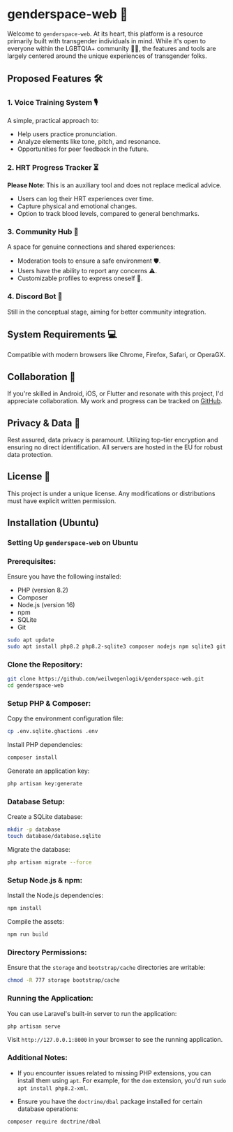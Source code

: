 # genderspace-web 🌌

Welcome to `genderspace-web`. At its heart, this platform is a resource primarily built with transgender individuals in mind. While it's open to everyone within the LGBTQIA+ community 🏳️‍🌈, the features and tools are largely centered around the unique experiences of transgender folks.

## Proposed Features 🛠

### 1. **Voice Training System** 🎙

A simple, practical approach to:

-   Help users practice pronunciation.
-   Analyze elements like tone, pitch, and resonance.
-   Opportunities for peer feedback in the future.

### 2. **HRT Progress Tracker** ⏳

**Please Note**: This is an auxiliary tool and does not replace medical advice.

-   Users can log their HRT experiences over time.
-   Capture physical and emotional changes.
-   Option to track blood levels, compared to general benchmarks.

### 3. **Community Hub** 💬

A space for genuine connections and shared experiences:

-   Moderation tools to ensure a safe environment 🛡.
-   Users have the ability to report any concerns ⚠️.
-   Customizable profiles to express oneself 🎨.

### 4. **Discord Bot** 🤖

Still in the conceptual stage, aiming for better community integration.

## System Requirements 💻

Compatible with modern browsers like Chrome, Firefox, Safari, or OperaGX.

## Collaboration 🤝

If you're skilled in Android, iOS, or Flutter and resonate with this project, I'd appreciate collaboration. My work and progress can be tracked on [GitHub](https://github.com/weilwegenlogik).

## Privacy & Data 🔐

Rest assured, data privacy is paramount. Utilizing top-tier encryption and ensuring no direct identification. All servers are hosted in the EU for robust data protection.

## License 📜

This project is under a unique license. Any modifications or distributions must have explicit written permission.

## Installation (Ubuntu)
### Setting Up `genderspace-web` on Ubuntu

### Prerequisites:

Ensure you have the following installed:
- PHP (version 8.2)
- Composer
- Node.js (version 16)
- npm
- SQLite
- Git

```bash
sudo apt update
sudo apt install php8.2 php8.2-sqlite3 composer nodejs npm sqlite3 git
```

### Clone the Repository:

```bash
git clone https://github.com/weilwegenlogik/genderspace-web.git
cd genderspace-web
```

### Setup PHP & Composer:

Copy the environment configuration file:

```bash
cp .env.sqlite.ghactions .env
```

Install PHP dependencies:

```bash
composer install
```

Generate an application key:

```bash
php artisan key:generate
```

### Database Setup:

Create a SQLite database:

```bash
mkdir -p database
touch database/database.sqlite
```

Migrate the database:

```bash
php artisan migrate --force
```

### Setup Node.js & npm:

Install the Node.js dependencies:

```bash
npm install
```

Compile the assets:

```bash
npm run build
```

### Directory Permissions:

Ensure that the `storage` and `bootstrap/cache` directories are writable:

```bash
chmod -R 777 storage bootstrap/cache
```

### Running the Application:

You can use Laravel's built-in server to run the application:

```bash
php artisan serve
```

Visit `http://127.0.0.1:8000` in your browser to see the running application.

### Additional Notes:

- If you encounter issues related to missing PHP extensions, you can install them using `apt`. For example, for the `dom` extension, you'd run `sudo apt install php8.2-xml`.
  
- Ensure you have the `doctrine/dbal` package installed for certain database operations:

```bash
composer require doctrine/dbal
```

